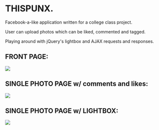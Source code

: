 <h1> THISPUNX. </h1>

Facebook-a-like application written for a college class project. 

User can upload photos which can be liked, commented and tagged. 

Playing around with jQuery's lightbox and AJAX requests and responses.

<h2>FRONT PAGE:</h2>
<img src="http://i.imgur.com/sDMbB4i.png"></img>

<h2>SINGLE PHOTO PAGE w/ comments and likes:</h2>

<img src="http://i.imgur.com/xPPNRH4.png"></img>

<h2>SINGLE PHOTO PAGE w/ LIGHTBOX:</h2>

<img src="http://i.imgur.com/uCJgCGH.png"></img>
